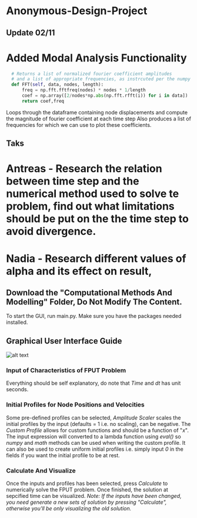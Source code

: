 # Anonymous-Design-Project

## Update 02/11
# Added Modal Analysis Functionality

```python
  # Returns a list of normalized fourier coefficient amplitudes
  # and a list of appropriate frequencies, as instrcuted per the numpy documentation.
  def FFT(self, data, nodes, length):
      freq = np.fft.fftfreq(nodes) * nodes * 1/length  
      coef = np.array([2/nodes*np.abs(np.fft.rfft(i)) for i in data])
      return coef,freq
```
Loops through the dataframe containing node displacements and compute the magnitude of fourier coefficient at each time step
Also produces a list of frequencies for which we can use to plot these coefficients.

## Taks
# Antreas - Research the relation between time step and the numerical method used to solve te problem, find out what limitations should be put on the the time step to avoid divergence.

# Nadia - Research different values of alpha and its effect on result, 

## Download the "Computational Methods And Modelling" Folder, Do Not Modify The Content.
To start the GUI, run main.py. 
Make sure you have the packages needed installed.

## Graphical User Interface Guide 

![alt text](https://github.com/B-Harakat/Anonymous-Design-Project/blob/main/gui.PNG?raw=true)

### Input of Characteristics of FPUT Problem
Everything should be self explanatory, do note that *Time* and *dt* has unit seconds.

### Initial Profiles for Node Positions and Velocities
Some pre-defined profiles can be selected, *Amplitude Scaler* scales the initial profiles by the input (defaults = 1 i.e. no scaling), can be negative. The *Custom Profile* allows for custom functions and should be a function of "*x*". The input expression will converted to a lambda function using *eval()* so *numpy* and *math* methods can be used when writing the custom profile. It can also be used to create uniform initial profiles i.e. simply input *0* in the fields if you want the initial profile to be at rest.

### Calculate And Visualize
Once the inputs and profiles has been selected, press *Calculate* to numerically solve the FPUT problem. Once finished, the solution at sepcified time can be visualized. *Note: If the inputs have been changed, you need generate a new sets of solution by pressing "Calculate", otherwise you'll be only visualizing the old solution.*

